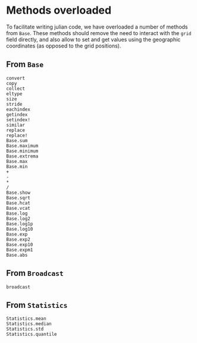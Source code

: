 # Methods overloaded

To facilitate writing julian code, we have overloaded a number of methods from
`Base`. These methods should remove the need to interact with the `grid` field
directly, and also allow to set and get values using the geographic coordinates
(as opposed to the grid positions).

## From `Base`

```@docs
convert
copy
collect
eltype
size
stride
eachindex
getindex
setindex!
similar
replace
replace!
Base.sum
Base.maximum
Base.minimum
Base.extrema
Base.max
Base.min
+
-
*
/
Base.show
Base.sqrt
Base.hcat
Base.vcat
Base.log
Base.log2
Base.log1p
Base.log10
Base.exp
Base.exp2
Base.exp10
Base.expm1
Base.abs
```

## From `Broadcast`

```@docs
broadcast
```

## From `Statistics`

```@docs
Statistics.mean
Statistics.median
Statistics.std
Statistics.quantile
```
